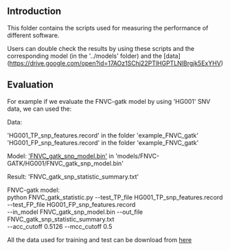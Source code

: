 Introduction
------------
This folder contains the scripts used for measuring the performance of different software.

Users can double check the results by using these scripts and the corresponding model (in the '../models' folder) and the [data] (https://drive.google.com/open?id=17AOz1SChj22PTlHGPTLNlBrgjk5ExYHV)

Evaluation
------------
For example if we evaluate the FNVC-gatk model by using 'HG001' SNV data, we can used the:

Data:

'HG001_TP_snp_features.record' in the folder 'example_FNVC_gatk'
'HG001_FP_snp_features.record' in the folder 'example_FNVC_gatk'

Model:
['FNVC_gatk_snp_model.bin'](https://github.com/yyren/FNVC/blob/master/models/FNVC-GATK/HG001/FNVC_gatk_snp_model.bin) in 'models/FNVC-GATK/HG001/FNVC_gatk_snp_model.bin'

Result:
'FNVC_gatk_snp_statistic_summary.txt'

FNVC-gatk model:<br>
		python FNVC_gatk_statistic.py
			--test_TP_file HG001_TP_snp_features.record --test_FP_file HG001_FP_snp_features.record \
			--in_model FNVC_gatk_snp_model.bin --out_file FNVC_gatk_snp_statistic_summary.txt \
			--acc_cutoff 0.5126 --mcc_cutoff 0.5 
			
All the data used for training and test can be download from [here](https://drive.google.com/open?id=17AOz1SChj22PTlHGPTLNlBrgjk5ExYHV)

